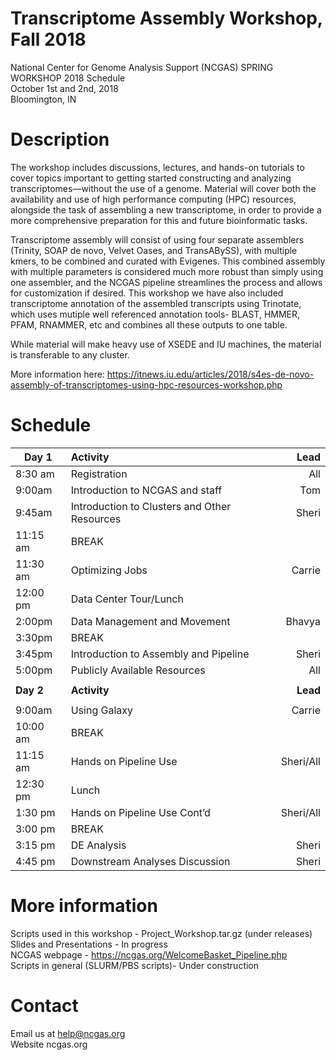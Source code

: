 # Transcriptome Assembly Workshop, Fall 2018
National Center for Genome Analysis Support (NCGAS) SPRING WORKSHOP 2018 Schedule\
October 1st and 2nd, 2018 \
Bloomington, IN 

# Description 
The workshop includes discussions, lectures, and hands-on tutorials to cover topics important to getting started constructing and analyzing transcriptomes—without the use of a genome. Material will cover both the availability and use of high performance computing (HPC) resources, alongside the task of assembling a new transcriptome, in order to provide a more comprehensive preparation for this and future bioinformatic tasks.

Transcriptome assembly will consist of using four separate assemblers (Trinity, SOAP de novo, Velvet Oases, and TransABySS), with multiple kmers, to be combined and curated with Evigenes. This combined assembly with multiple parameters is considered much more robust than simply using one assembler, and the NCGAS pipeline streamlines the process and allows for customization if desired. This workshop we have also included transcriptome annotation of the assembled transcripts using Trinotate, which uses mutiple well referenced annotation tools- BLAST, HMMER, PFAM, RNAMMER, etc and combines all these outputs to one table. 

While material will make heavy use of XSEDE and IU machines, the material is transferable to any cluster.

More information here: https://itnews.iu.edu/articles/2018/s4es-de-novo-assembly-of-transcriptomes-using-hpc-resources-workshop.php

# Schedule 

|**Day 1**			 |**Activity**							                                |**Lead**|
|---------------|:----------------------------------------------------------|-----:|
|8:30 am		    |Registration							                                  |All   |
|9:00am		      |Introduction to NCGAS and staff			                      |Tom   | 
|9:45am		      |Introduction to Clusters and Other Resources		            |Sheri |
|11:15 am		    |BREAK                                                      |      |
|11:30 am		    |Optimizing Jobs						                                |Carrie|
|12:00 pm		    |Data Center Tour/Lunch                                     |      |
|2:00pm		      |Data Management and Movement				                        |Bhavya|
|3:30pm		      |BREAK                                                      |      |
|3:45pm		      |Introduction to Assembly and Pipeline			                |Sheri |
|5:00pm		      |Publicly Available Resources					                      |All   |
|               |                                                           |      |
|**Day 2**		  |**Activity**		                                            |**Lead**|
|               |                                                           |      |
|9:00am		      |Using Galaxy							                                  |Carrie|
|10:00 am		    |BREAK	                  			                            |      |
|11:15 am		    |Hands on Pipeline Use                                      |Sheri/All|
|12:30 pm		    |Lunch                                                      |      |
|1:30 pm		    |Hands on Pipeline Use Cont’d				                        |Sheri/All|
|3:00 pm		    |BREAK                                                      |      |
|3:15 pm		    |DE Analysis 							                                  |Sheri |
|4:45 pm 		    |Downstream Analyses Discussion				                      |Sheri |


# More information 

Scripts used in this workshop - Project_Workshop.tar.gz (under releases)
\
Slides and Presentations - In progress
\
NCGAS webpage - https://ncgas.org/WelcomeBasket_Pipeline.php
\
Scripts in general (SLURM/PBS scripts)- Under construction 

# Contact

Email us at help@ncgas.org 
\
Website ncgas.org 

